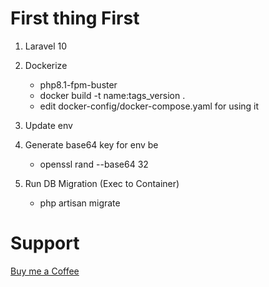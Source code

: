 # First thing First

1. Laravel 10
2. Dockerize
   - php8.1-fpm-buster
   - docker build -t name:tags_version .
   - edit docker-config/docker-compose.yaml for using it
3. Update env
4. Generate base64 key for env be
   - openssl rand --base64 32
  
5. Run DB Migration (Exec to Container)
   - php artisan migrate

# Support

[Buy me a Coffee](https://trakteer.id/captainAldi/link)